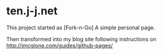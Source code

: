 # ten.j-j.net
This project started as [Fork-n-Go] A simple personal page.

Then transformed into my blog site following instructions on http://jmcglone.com/guides/github-pages/
